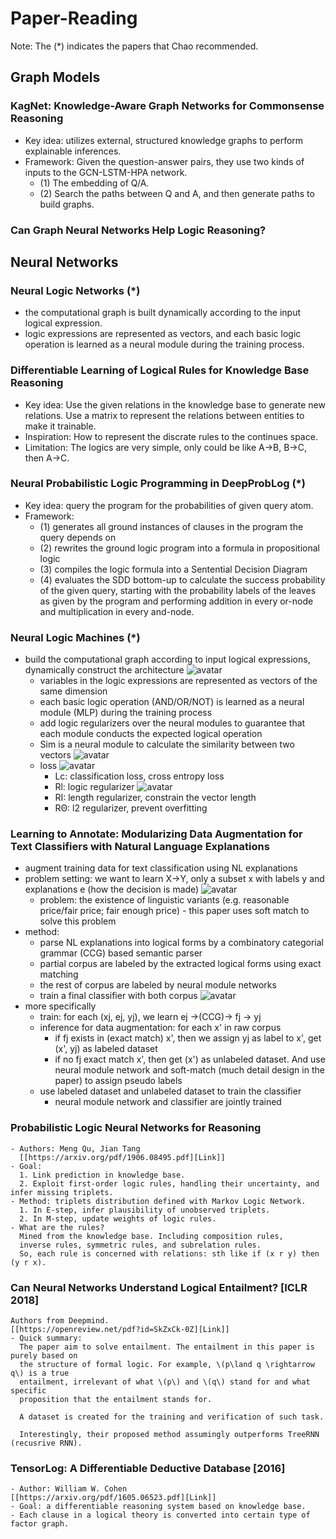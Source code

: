 # Paper-Reading

Note: The (*) indicates the papers that Chao recommended.

## Graph Models
 
### KagNet: Knowledge-Aware Graph Networks for Commonsense Reasoning
- Key idea: utilizes external, structured knowledge graphs to perform explainable inferences.
- Framework: Given the question-answer pairs, they use two kinds of inputs to the GCN-LSTM-HPA network.
   - (1) The embedding of Q/A.
   - (2) Search the paths between Q and A, and then generate paths to build graphs.  

### Can Graph Neural Networks Help Logic Reasoning?

## Neural Networks

### Neural Logic Networks (*)
- the computational graph is built dynamically according to the input logical expression.
- logic expressions are represented as vectors, and each basic logic operation is learned as a neural module during the training process. 

### Differentiable Learning of Logical Rules for Knowledge Base Reasoning 

- Key idea: Use the given relations in the knowledge base to generate new relations. Use a matrix to represent the relations between entities to make it trainable.
- Inspiration: How to represent the discrate rules to the continues space. 
- Limitation: The logics are very simple, only could be like A->B, B->C, then A->C.

### Neural Probabilistic Logic Programming in DeepProbLog (*)

- Key idea: query the program for the probabilities of given query atom.
- Framework: 
    - (1) generates all ground instances of clauses in the program the query depends on
    - (2) rewrites the ground logic program into a formula in propositional logic
    - (3) compiles the logic formula into a Sentential Decision Diagram
    - (4) evaluates the SDD bottom-up to calculate the success probability of the given query, starting with the probability labels of the leaves as given by the program and performing addition in every or-node and multiplication in every and-node.
 
### Neural Logic Machines (*)
 - build the computational graph according to input logical expressions, dynamically construct the architecture
    ![avatar](figures/ipeline.jpg)
     - variables in the logic expressions are represented as vectors of the same dimension
     - each basic logic operation (AND/OR/NOT) is learned as a neural module (MLP) during the training process
     - add logic regularizers over the neural modules to guarantee that each module conducts the expected logical operation
     - Sim is a neural module to calculate the similarity between two vectors
    ![avatar](figures/similarity.jpg)
     - loss
        ![avatar](figures/loss.jpg)
         - Lc: classification loss, cross entropy loss
         - Rl: logic regularizer
        ![avatar](figures/regularizer.jpg)
         - RΙ: length regularizer, constrain the vector length
         - RΘ: l2 regularizer, prevent overfitting

### Learning to Annotate: Modularizing Data Augmentation for Text Classifiers with Natural Language Explanations
 - augment training data for text classification using NL explanations
 - problem setting: we want to learn X->Y, only a subset x with labels y and explanations e (how the decision is made)
 ![avatar](figures/NPL_example.jpg)
   - problem: the existence of linguistic variants (e.g. reasonable price/fair price; fair enough price) - this paper uses soft match to solve this problem
 - method:
   - parse NL explanations into logical forms by a combinatory categorial grammar (CCG) based semantic parser
   - partial corpus are labeled by the extracted logical forms using exact matching
   - the rest of corpus are labeled by neural module networks
   - train a final classifier with both corpus
   ![avatar](figures/NEXT_overview.jpg)
 - more specifically
   - train: for each (xj, ej, yj), we learn ej ->(CCG)-> fj -> yj
   - inference for data augmentation: for each x' in raw corpus
      - if fj exists in (exact match) x', then we assign yj as label to x', get (x', yj) as labeled dataset
      - if no fj exact match x', then get (x') as unlabeled dataset. And use neural module network and soft-match (much detail design in the paper) to assign pseudo labels
   - use labeled dataset and unlabeled dataset to train the classifier
      - neural module network and classifier are jointly trained

### Probabilistic Logic Neural Networks for Reasoning
    - Authors: Meng Qu, Jian Tang
      [[https://arxiv.org/pdf/1906.08495.pdf][Link]]
    - Goal: 
      1. Link prediction in knowledge base.
      2. Exploit first-order logic rules, handling their uncertainty, and infer missing triplets.
    - Method: triplets distribution defined with Markov Logic Network. 
      1. In E-step, infer plausibility of unobserved triplets.
      2. In M-step, update weights of logic rules. 
    - What are the rules?
      Mined from the knowledge base. Including composition rules, 
      inverse rules, symmetric rules, and subrelation rules. 
      So, each rule is concerned with relations: sth like if (x r y) then (y r x).



### Can Neural Networks Understand Logical Entailment? [ICLR 2018]
    Authors from Deepmind.
    [[https://openreview.net/pdf?id=SkZxCk-0Z][Link]]
    - Quick summary:
      The paper aim to solve entailment. The entailment in this paper is purely based on 
      the structure of formal logic. For example, \(p\land q \rightarrow q\) is a true 
      entailment, irrelevant of what \(p\) and \(q\) stand for and what specific 
      proposition that the entailment stands for. 

      A dataset is created for the training and verification of such task. 

      Interestingly, their proposed method assumingly outperforms TreeRNN (recusrive RNN).
 

 ### TensorLog: A Differentiable Deductive Database [2016]
    - Author: William W. Cohen
    [[https://arxiv.org/pdf/1605.06523.pdf][Link]]
    - Goal: a differentiable reasoning system based on knowledge base.
    - Each clause in a logical theory is converted into certain type of factor graph.